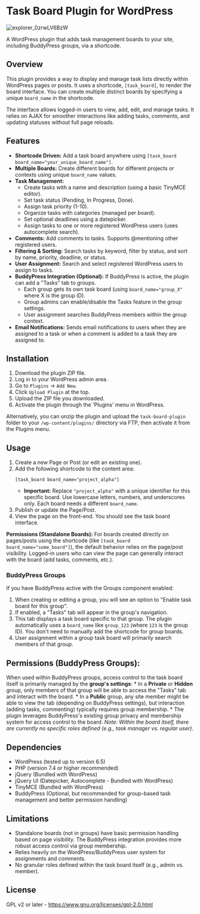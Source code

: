 # Task Board Plugin for WordPress

![explorer_0zrwLV6BzW](https://github.com/user-attachments/assets/08a516fc-2987-486f-8dab-8ff3f79c9190)

A WordPress plugin that adds task management boards to your site, including BuddyPress groups, via a shortcode.

## Overview

This plugin provides a way to display and manage task lists directly within WordPress pages or posts. It uses a shortcode, `[task_board]`, to render the board interface. You can create multiple distinct boards by specifying a unique `board_name` in the shortcode.

The interface allows logged-in users to view, add, edit, and manage tasks. It relies on AJAX for smoother interactions like adding tasks, comments, and updating statuses without full page reloads.

## Features

*   **Shortcode Driven:** Add a task board anywhere using `[task_board board_name="your_unique_board_name"]`.
*   **Multiple Boards:** Create different boards for different projects or contexts using unique `board_name` values.
*   **Task Management:**
    *   Create tasks with a name and description (using a basic TinyMCE editor).
    *   Set task status (Pending, In Progress, Done).
    *   Assign task priority (1-10).
    *   Organize tasks with categories (managed per board).
    *   Set optional deadlines using a datepicker.
    *   Assign tasks to one or more registered WordPress users (uses autocomplete search).
*   **Comments:** Add comments to tasks. Supports @mentioning other registered users.
*   **Filtering & Sorting:** Search tasks by keyword, filter by status, and sort by name, priority, deadline, or status.
*   **User Assignment:** Search and select registered WordPress users to assign to tasks.
*   **BuddyPress Integration (Optional):** If BuddyPress is active, the plugin can add a "Tasks" tab to groups.
    *   Each group gets its own task board (using `board_name="group_X"` where X is the group ID).
    *   Group admins can enable/disable the Tasks feature in the group settings.
    *   User assignment searches BuddyPress members within the group context.
*   **Email Notifications:** Sends email notifications to users when they are assigned to a task or when a comment is added to a task they are assigned to.

## Installation

1.  Download the plugin ZIP file.
2.  Log in to your WordPress admin area.
3.  Go to `Plugins` -> `Add New`.
4.  Click `Upload Plugin` at the top.
5.  Upload the ZIP file you downloaded.
6.  Activate the plugin through the 'Plugins' menu in WordPress.

Alternatively, you can unzip the plugin and upload the `task-board-plugin` folder to your `/wp-content/plugins/` directory via FTP, then activate it from the Plugins menu.

## Usage

1.  Create a new Page or Post (or edit an existing one).
2.  Add the following shortcode to the content area:
    ```
    [task_board board_name="project_alpha"]
    ```
    *   **Important:** Replace `"project_alpha"` with a unique identifier for this specific board. Use lowercase letters, numbers, and underscores only. Each board needs a different `board_name`.
3.  Publish or update the Page/Post.
4.  View the page on the front-end. You should see the task board interface.

**Permissions (Standalone Boards):** For boards created directly on pages/posts using the shortcode (like `[task_board board_name="some_board"]`), the default behavior relies on the page/post visibility. Logged-in users who can view the page can generally interact with the board (add tasks, comments, etc.).

### BuddyPress Groups

If you have BuddyPress active with the Groups component enabled:

1.  When creating or editing a group, you will see an option to "Enable task board for this group".
2.  If enabled, a "Tasks" tab will appear in the group's navigation.
3.  This tab displays a task board specific to that group. The plugin automatically uses a `board_name` like `group_123` (where `123` is the group ID). You don't need to manually add the shortcode for group boards.
4.  User assignment within a group task board will primarily search members of that group.

## Permissions (BuddyPress Groups):
When used within BuddyPress groups, access control to the task board itself is primarily managed by the **group's settings**:
    *   In a **Private** or **Hidden** group, only members of that group will be able to access the "Tasks" tab and interact with the board.
    *   In a **Public** group, any site member might be able to view the tab (depending on BuddyPress settings), but interaction (adding tasks, commenting) typically requires group membership.
    *   The plugin leverages BuddyPress's existing group privacy and membership system for access control to the board. *Note: Within the board itself, there are currently no specific roles defined (e.g., task manager vs. regular user)*.

## Dependencies

*   WordPress (tested up to version 6.5)
*   PHP (version 7.4 or higher recommended)
*   jQuery (Bundled with WordPress)
*   jQuery UI (Datepicker, Autocomplete - Bundled with WordPress)
*   TinyMCE (Bundled with WordPress)
*   BuddyPress (Optional, but recommended for group-based task management and better permission handling)

## Limitations

*   Standalone boards (not in groups) have basic permission handling based on page visibility. The BuddyPress integration provides more robust access control via group membership.
*   Relies heavily on the WordPress/BuddyPress user system for assignments and comments.
*   No granular roles defined within the task board itself (e.g., admin vs. member).

## License

GPL v2 or later - https://www.gnu.org/licenses/gpl-2.0.html
